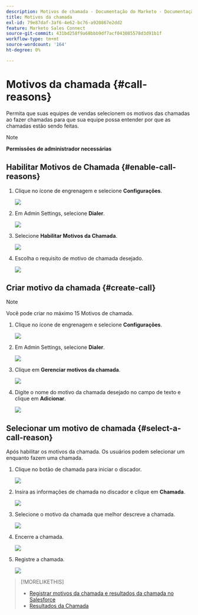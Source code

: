 ```yaml
---
description: Motivos de chamada - Documentação do Marketo - Documentação do produto
title: Motivos da chamada
exl-id: 79e87daf-3af6-4e62-bc76-a920867e2dd2
feature: Marketo Sales Connect
source-git-commit: 431bd258f9a68bbb9df7acf043085578d3d91b1f
workflow-type: tm+mt
source-wordcount: '164'
ht-degree: 0%

---
```


# Motivos da chamada {#call-reasons}

Permita que suas equipes de vendas selecionem os motivos das chamadas ao fazer chamadas para que sua equipe possa entender por que as chamadas estão sendo feitas.

>[!NOTE]
>
>**Permissões de administrador necessárias**

## Habilitar Motivos de Chamada {#enable-call-reasons}

1. Clique no ícone de engrenagem e selecione **Configurações**.

   ![](assets/call-reasons-1.png)

1. Em Admin Settings, selecione **Dialer**.

   ![](assets/call-reasons-2.png)

1. Selecione **Habilitar Motivos da Chamada**.

   ![](assets/call-reasons-3.png)

1. Escolha o requisito de motivo de chamada desejado.

   ![](assets/call-reasons-4.png)

## Criar motivo da chamada {#create-call}

>[!NOTE]
>
>Você pode criar no máximo 15 Motivos de chamada.

1. Clique no ícone de engrenagem e selecione **Configurações**.

   ![](assets/call-reasons-5.png)

1. Em Admin Settings, selecione **Dialer**.

   ![](assets/call-reasons-6.png)

1. Clique em **Gerenciar motivos da chamada**.

   ![](assets/call-reasons-7.png)

1. Digite o nome do motivo da chamada desejado no campo de texto e clique em **Adicionar**.

   ![](assets/call-reasons-8.png)

## Selecionar um motivo de chamada {#select-a-call-reason}

Após habilitar os motivos da chamada. Os usuários podem selecionar um enquanto fazem uma chamada.

1. Clique no botão de chamada para iniciar o discador.

   ![](assets/call-reasons-9.png)

1. Insira as informações de chamada no discador e clique em **Chamada**.

   ![](assets/call-reasons-10.png)

1. Selecione o motivo da chamada que melhor descreve a chamada.

   ![](assets/call-reasons-11.png)

1. Encerre a chamada.

   ![](assets/call-reasons-12.png)

1. Registre a chamada.

   ![](assets/call-reasons-13.png)

>[!MORELIKETHIS]
>
>* [Registrar motivos da chamada e resultados da chamada no Salesforce](/help/marketo/product-docs/marketo-sales-connect/phone/log-call-reasons-and-call-outcomes-to-salesforce.md)
>* [Resultados da Chamada](/help/marketo/product-docs/marketo-sales-connect/phone/call-outcomes.md)
